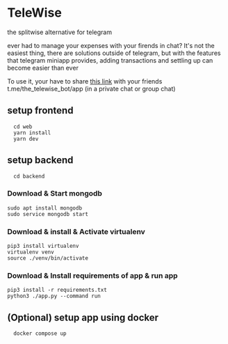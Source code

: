 # TeleWise
the splitwise alternative for telegram

ever had to manage your expenses with your firends in chat?
It's not the easiest thing, there are solutions outside of telegram, but with the features that telegram miniapp provides,
adding transactions and settling up can become easier than ever

To use it, your have to share [this link](https://t.me/the_telewise_bot/app) with your friends t.me/the_telewise_bot/app (in a private chat or group chat) 

## setup frontend
```
  cd web
  yarn install
  yarn dev
```

## setup backend
```
  cd backend
```
### Download & Start mongodb
```
sudo apt install mongodb
sudo service mongodb start
```
### Download & install & Activate virtualenv
```
pip3 install virtualenv
virtualenv venv
source ./venv/bin/activate
```
### Download & Install requirements of app & run app
```
pip3 install -r requirements.txt
python3 ./app.py --command run
```

## (Optional) setup app using docker
```
  docker compose up
```

